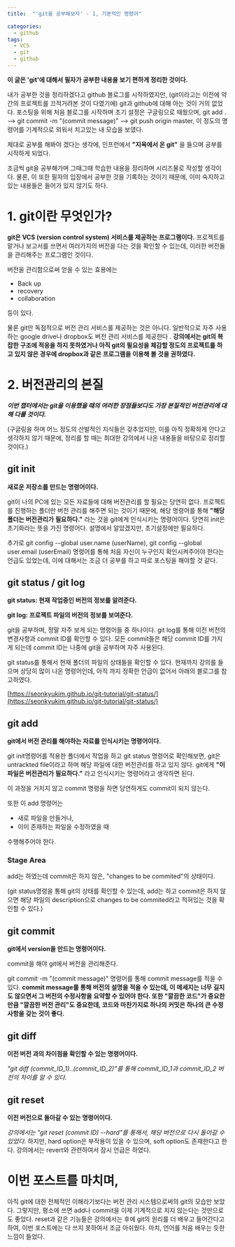 ```yaml
---
title:  "'git을 공부해보자' - 1, 기본적인 명령어"

categories:
  - github
tags:
  - VCS
  - git
  - github
---
```


__이 글은 'git'에 대해서 필자가 공부한 내용을 보기 편하게 정리한 것이다.__

내가 공부한 것을 정리하겠다고 github 블로그를 시작하였지만, (git이라고는 이전에 약간의 프로젝트를 끄적거려본 것이 다였기에) git과 github에 대해 아는 것이 거의 없었다. 포스팅을 위해 처음 블로그를 시작하며 초기 설정은 구글링으로 때웠으며, git add . --> git commit -m "(commit message)" --> git push origin master, 이 정도의 명령어를 기계적으로 외워서 치고있는 내 모습을 보였다.

 제대로 공부를 해봐야 겠다는 생각에, 인프런에서 __"지옥에서 온 git"__ 을 들으며 공부를 시작하게 되었다.

조금씩 git을 공부해가며 그때그때 학습한 내용을 정리하며 시리즈물로 작성할 생각이다. 물론, 이 또한 필자의 입장에서 공부한 것을 기록하는 것이기 때문에, 이미 숙지하고 있는 내용들은 들어가 있지 않기도 하다.

# 1. git이란 무엇인가?
__git은 VCS (version control system) 서비스를 제공하는 프로그램이다.__ 프로젝트를 맡거나 보고서를 쓰면서 여러가지의 버전을 다는 것을 확인할 수 있는데, 이러한 버전들을 관리해주는 프로그램인 것이다.

버전을 관리함으로써 얻을 수 있는 효용에는
- Back up
- recovery
- collaboration

등이 있다.

물론 git만 독점적으로 버전 관리 서비스를 제공하는 것은 아니다. 일반적으로 자주 사용하는 google drive나 dropbox도 버전 관리 서비스를 제공한다 . __강의에서는 git의 복잡한 구조에 적응을 하지 못하였거나 아직 git의 필요성을 체감할 정도의 프로젝트를 하고 있지 않은 경우에 dropbox과 같은 프로그램을 이용해 볼 것을 권하였다.__

# 2. 버전관리의 본질
__*이번 챕터에서는 git을 이용했을 때의 여러한 장점들보다도 가장 본질적인 버전관리에 대해 다룰 것이다.*__

(구글링을 하며 어느 정도의 산발적인 지식들은 갖추었지만, 이를 아직 정확하게 안다고 생각하지 않기 때문에, 정리를 할 때는 최대한 강의에서 나온 내용들을 바탕으로 정리할 것이다.)


## git init
__새로운 저장소를 만드는 명령어이다.__

 git이 나의 PC에 있는 모든 자료들에 대해 버전관리를 할 필요는 당연히 없다. 프로젝트를 진행하는 폴더만 버전 관리를 해주면 되는 것이기 때문에, 해당 명령어를 통해 __"해당 폴더는 버전관리가 필요하다."__ 라는 것을 git에게 인식시키는 명령어이다. 당연히 init은 초기화라는 뜻을 가진 명령어다. 설명에서 알았겠지만, 초기설정에만 필요하다.

추가로 git config --global user.name (userName), git config --global user.email (userEmail) 명령어를 통해 처음 자신이 누구인지 확인시켜주어야 한다는 언급도 있었는데, 이에 대해서는 조금 더 공부를 하고 따로 포스팅을 해야할 것 같다.

## git status / git log
__git status: 현재 작업중인 버전의 정보를 알려준다.__

__git log: 프로젝트 파일의 버전의 정보를 보여준다.__

git을 공부하며, 정말 자주 보게 되는 명령어들 중 하나이다. git log를 통해 이전 버전의 변경사항과 commit ID를 확인할 수 있다. 모든 commit들은 해당 commit ID를 가지게 되는데 commit ID는 나중에 git을 공부하며 자주 사용된다. 

git status를 통해서 현재 폴더의 파일의 상태들을 확인할 수 있다. 현재까지 강의를 들으며 상당히 많이 나온 명령어인데, 아직 까지 정확한 언급이 없어서 아래의 블로그를 참고하였다.

[https://seonkyukim.github.io/git-tutorial/git-status/](https://seonkyukim.github.io/git-tutorial/git-status/)

## git add
__git에서 버전 관리를 해야하는 자료를 인식시키는 명령어이다.__

git init명령어를 적용한 폴더에서 작업을 하고 git status 명령어로 확인해보면, git은 untrackted file이라고 하며 해당 파일에 대한 버전관리를 하고 있지 않다. git에게 
__"이 파일은 버전관리가 필요하다."__ 라고 인식시키는 명령어라고 생각하면 된다.

이 과정을 거치지 않고 commit 명령을 하면 당연하게도 commit이 되지 않는다.

또한 이 add 명령어는
- 새로 파일을 만들거나,
- 이미 존재하는 파일을 수정하였을 때

수행해주어야 한다.

### Stage Area
add는 하였는데 commit은 하지 않은, "changes to be commited"의 상태이다. 

(git status명령을 통해 git의 상태를 확인할 수 있는데, add는 하고 commit은 하지 않으면 해당 파일의 description으로 changes to be commited라고 적혀있는 것을 확인할 수 있다.)

## git commit
__git에서 version을 만드는 명령어이다.__

commit을 해야 git에서 버전을 관리해준다.

git commit -m "(commit message)" 명령어를 통해 commit message를 적을 수 있다. __commit message를 통해 버전의 설명을 적을 수 있는데, 이 메세지는 너무 길지도 않으면서 그 버전의 수정사항을 요약할 수 있어야 한다. 또한 "깔끔한 코드"가 중요한 만큼 "깔끔한 버전 관리"도 중요한데, 코드와 마찬가지로 하나의 커밋은 하나의 큰 수정사항을 갖는 것이 좋다.__

## git diff

__이전 버전 과의 차이점을 확인할 수 있는 명령어이다.__

_"git diff (commit_ID_1)..(commit_ID_2)"를 통해 commit_ID_1과 commit_ID_2 버전의 차이를 알 수 있다._

## git reset

__이전 버전으로 돌아갈 수 있는 명령어이다.__

_강의에서는 "git reset (commit ID) --hard"를 통해서, 해당 버전으로 다시 돌아갈 수 있었다._ 하지만, hard option은 부작용이 있을 수 있으며, soft option도 존재한다고 한다. 강의에서는 revert와 관련하여서 잠시 언급은 하였다.

# 이번 포스트를 마치며,

아직 git에 대한 전체적인 이해라기보다는 버전 관리 시스템으로써의 git의 모습만 보았다. 그렇지만, 평소에 쓰면 add나 commit을 이제 기계적으로 치지 않는다는 것만으로도 좋았다. reset과 같은 기능들은 강의에서는 후에 git의 원리를 더 배우고 들어간다고 하여, 이번 포스트에는 다 쓰지 못하여서 조금 아쉬웠다. 마치, 언어를 처음 배우는 듯한 느낌이 들었다.
